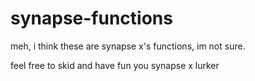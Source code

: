 # synapse-functions

meh, i think these are synapse x's functions, im not sure.

feel free to skid and have fun you synapse x lurker
